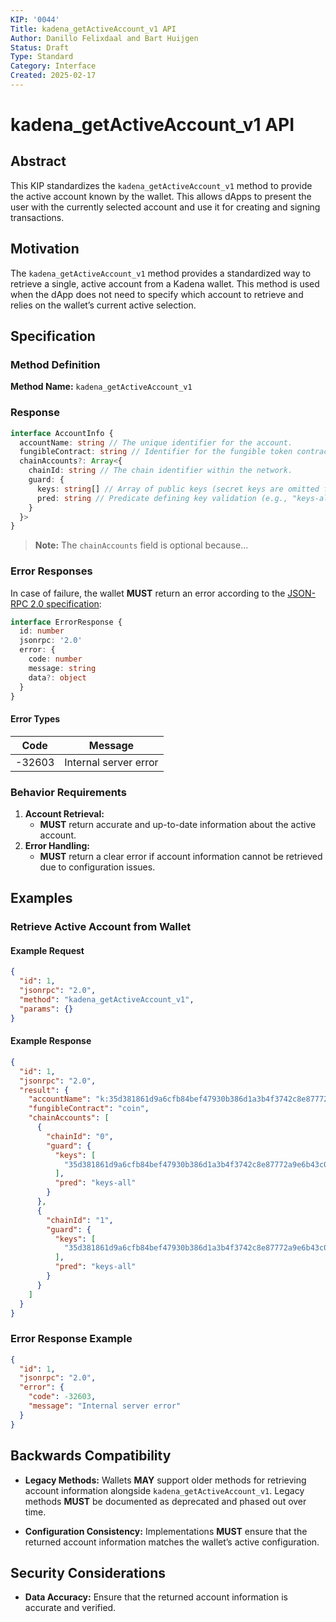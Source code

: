 ```yaml
---
KIP: '0044'
Title: kadena_getActiveAccount_v1 API
Author: Danillo Felixdaal and Bart Huijgen
Status: Draft
Type: Standard
Category: Interface
Created: 2025-02-17
---
```


# kadena_getActiveAccount_v1 API

## Abstract

This KIP standardizes the `kadena_getActiveAccount_v1` method to provide the active account known by the wallet. This allows dApps to present the user with the currently selected account and use it for creating and signing transactions.

## Motivation

The `kadena_getActiveAccount_v1` method provides a standardized way to retrieve a single, active account from a Kadena wallet. This method is used when the dApp does not need to specify which account to retrieve and relies on the wallet’s current active selection.

## Specification

### Method Definition

**Method Name:** `kadena_getActiveAccount_v1`

### Response

```typescript
interface AccountInfo {
  accountName: string // The unique identifier for the account.
  fungibleContract: string // Identifier for the fungible token contract.
  chainAccounts?: Array<{
    chainId: string // The chain identifier within the network.
    guard: {
      keys: string[] // Array of public keys (secret keys are omitted for security).
      pred: string // Predicate defining key validation (e.g., "keys-all", "keys-any").
    }
  }>
}
```

> **Note:** The `chainAccounts` field is optional because...

### Error Responses

In case of failure, the wallet **MUST** return an error according to the [JSON-RPC 2.0 specification](https://www.jsonrpc.org/specification#error_object):

```typescript
interface ErrorResponse {
  id: number
  jsonrpc: '2.0'
  error: {
    code: number
    message: string
    data?: object
  }
}
```

#### Error Types

| Code   | Message               |
| ------ | --------------------- |
| -32603 | Internal server error |

### Behavior Requirements

1. **Account Retrieval:**
   - **MUST** return accurate and up-to-date information about the active account.
2. **Error Handling:**
   - **MUST** return a clear error if account information cannot be retrieved due to configuration issues.

## Examples

### Retrieve Active Account from Wallet

#### Example Request

```json
{
  "id": 1,
  "jsonrpc": "2.0",
  "method": "kadena_getActiveAccount_v1",
  "params": {}
}
```

#### Example Response

```json
{
  "id": 1,
  "jsonrpc": "2.0",
  "result": {
    "accountName": "k:35d381861d9a6cfb84bef47930b386d1a3b4f3742c8e87772a9e6b43c0e7b5f7",
    "fungibleContract": "coin",
    "chainAccounts": [
      {
        "chainId": "0",
        "guard": {
          "keys": [
            "35d381861d9a6cfb84bef47930b386d1a3b4f3742c8e87772a9e6b43c0e7b5f7"
          ],
          "pred": "keys-all"
        }
      },
      {
        "chainId": "1",
        "guard": {
          "keys": [
            "35d381861d9a6cfb84bef47930b386d1a3b4f3742c8e87772a9e6b43c0e7b5f7"
          ],
          "pred": "keys-all"
        }
      }
    ]
  }
}
```

### Error Response Example

```json
{
  "id": 1,
  "jsonrpc": "2.0",
  "error": {
    "code": -32603,
    "message": "Internal server error"
  }
}
```

## Backwards Compatibility

- **Legacy Methods:** Wallets **MAY** support older methods for retrieving account information alongside `kadena_getActiveAccount_v1`. Legacy methods **MUST** be documented as deprecated and phased out over time.

- **Configuration Consistency:** Implementations **MUST** ensure that the returned account information matches the wallet’s active configuration.

## Security Considerations

- **Data Accuracy:** Ensure that the returned account information is accurate and verified.
